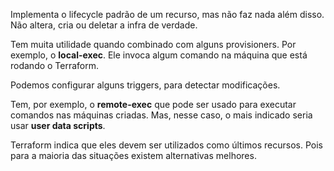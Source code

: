Implementa o lifecycle padrão de um recurso, mas não faz nada além disso. Não altera, cria ou deletar a infra de verdade.

Tem muita utilidade quando combinado com alguns provisioners. Por exemplo, o **local-exec**. Ele invoca algum comando na máquina que está rodando o Terraform. 

Podemos configurar alguns triggers, para detectar modificações.

Tem, por exemplo, o **remote-exec** que pode ser usado para executar comandos nas máquinas criadas. Mas, nesse caso, o mais indicado seria usar **user data scripts**.

Terraform indica que eles devem ser utilizados como últimos recursos. Pois para a maioria das situações existem alternativas melhores.
